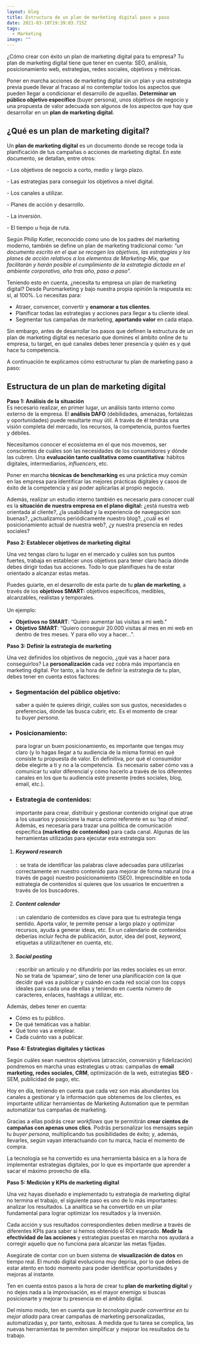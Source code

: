 ```yaml
---
layout: blog
title: Estructura de un plan de marketing digital paso a paso
date: 2021-03-18T19:39:03.715Z
tags:
  - Marketing
image: ""
---
```

¿Cómo crear con éxito un plan de marketing digital para tu empresa? Tu plan de marketing digital tiene que tener en cuenta: SEO, análisis, posicionamiento web, estrategias, redes sociales, objetivos y métricas.

Poner en marcha acciones de marketing digital sin un plan y una estrategia previa puede llevar al fracaso al no contemplar todos los aspectos que pueden llegar a condicionar el desarrollo de aquellas. **Determinar un público objetivo específico** (buyer persona), unos objetivos de negocio y una propuesta de valor adecuada son algunos de los aspectos que hay que desarrollar en un **plan de marketing digital**.

## ¿Qué es un plan de marketing digital?

Un **plan de marketing digital** es un documento donde se recoge toda la planificación de tus campañas o acciones de marketing digital. En este documento, se detallan, entre otros: 

\- Los objetivos de negocio a corto, medio y largo plazo.

\- Las estrategias para conseguir los objetivos a nivel digital.

\- Los canales a utilizar.

\- Planes de acción y desarrollo.

\- La inversión. 

\- El tiempo u hoja de ruta.

Según Philip Kotler, reconocido como uno de los padres del marketing moderno, también se define un plan de marketing tradicional como: “*un documento escrito en el que se recogen los objetivos, las estrategias y los planes de acción relativos a los elementos de Marketing-Mix, que facilitarán y harán posible el cumplimiento de la estrategia dictada en el ambiente corporativo, año tras año, paso a paso*”.

Teniendo esto en cuenta, ¿necesita tu empresa un plan de marketing digital? Desde Puromarketing y bajo nuestra propia opinión la respuesta es: sí, al 100%. Lo necesitas para:

* Atraer, convencer, convertir y **enamorar a tus clientes**.
* Planificar todas las estrategias y acciones para llegar a tu cliente ideal.
* Segmentar tus campañas de marketing, **aportando valor** en cada etapa.

Sin embargo, antes de desarrollar los pasos que definen la estructura de un plan de marketing digital es necesario que domines el ámbito online de tu empresa, tu target, en qué canales debes tener presencia y quién es y qué hace tu competencia.

A continuación te explicamos cómo estructurar tu plan de marketing paso a paso: 

## Estructura de un plan de marketing digital

**Paso 1: Análisis de la situación**\
Es necesario realizar, en primer lugar, un análisis tanto interno como externo de la empresa. El **análisis DAFO** (debilidades, amenazas, fortalezas y oportunidades) puede resultarte muy útil. A través de él tendrás una visión completa del mercado, los recursos, la competencia, puntos fuertes y débiles.

Necesitamos conocer el ecosistema en el que nos movemos, ser conscientes de cuáles son las necesidades de los consumidores y dónde las cubren. Una **evaluación tanto cualitativa como cuantitativa**: hábitos digitales, intermediarios, *influencers*, etc.

Poner en marcha **técnicas de benchmarking** es una práctica muy común en las empresa para identificar las mejores prácticas digitales y casos de éxito de la competencia y así poder aplicarlas al propio negocio.

Además, realizar un estudio interno también es necesario para conocer cuál es la **situación de nuestra empresa en el plano digital:** ¿está nuestra web orientada al cliente?, ¿la usabilidad y la experiencia de navegación son buenas?, ¿actualizamos periódicamente nuestro blog?, ¿cuál es el posicionamiento actual de nuestra web?, ¿y nuestra presencia en redes sociales?

**Paso 2: Establecer objetivos de marketing digital**

Una vez tengas claro tu lugar en el mercado y cuáles son tus puntos fuertes, trabaja en establecer unos objetivos para tener claro hacia dónde debes dirigir todas tus acciones. Todo lo que planifiques ha de estar orientado a alcanzar estas metas.

Puedes guiarte, en el desarrollo de esta parte de tu **plan de marketing**, a través de los **objetivos SMART:** objetivos específicos, medibles, alcanzables, realistas y temporales.\
\
Un ejemplo:

* **Objetivos no SMART**: “Quiero aumentar las visitas a mi web.”
* **Objetivo SMART**: “Quiero conseguir 20.000 visitas al mes en mi web en dentro de tres meses. Y para ello voy a hacer…”.

**Paso 3: Definir la estrategia de marketing**

Una vez definidos los objetivos de negocio, ¿qué vas a hacer para conseguirlos? La **personalización** cada vez cobra más importancia en marketing digital. Por tanto, a la hora de definir la estrategia de tu plan, debes tener en cuenta estos factores:

* ### **Segmentación del público objetivo:**

  saber a quién te quieres dirigir, cuáles son sus gustos, necesidades o preferencias, dónde las busca cubrir, etc. Es el momento de crear tu *buyer persona*.
* ### **Posicionamiento:**

  para lograr un buen posicionamiento, es importante que tengas muy claro (y lo hagas llegar a tu audiencia de la misma forma) en qué consiste tu propuesta de valor. En definitiva, por qué el consumidor debe elegirte a ti y no a la competencia.  Es necesario saber cómo vas a comunicar tu valor diferencial y cómo hacerlo a través de los diferentes canales en los que tu audiencia esté presente (redes sociales, blog, email, etc.).
* ### **Estrategia de contenidos:**

  importante para crear, distribuir y gestionar contenido original que atrae a los usuarios y posicione la marca como referente en su ‘top of mind’. Además, es necesaria para trazar una política de comunicación específica **(marketing de contenidos)** para cada canal. Algunas de las herramientas utilizadas para ejecutar esta estrategia son:

1. #### ***Keyword research***

   :  se trata de identificar las palabras clave adecuadas para utilizarlas correctamente en nuestro contenido para mejorar de forma natural (no a través de pago) nuestro posicionamiento (SEO). Imprescindible en toda estrategia de contenidos si quieres que los usuarios te encuentren a través de los buscadores.
2. #### ***Content calendar***

   : un calendario de contenidos es clave para que tu estrategia tenga sentido. Aporta valor, te permite pensar a largo plazo y optimizar recursos, ayuda a generar ideas, etc. En un calendario de contenidos deberías incluir fecha de publicación, autor, idea del post, *keyword*, etiquetas a utilizar/tener en cuenta, etc.
3. #### ***Social posting***

   : escribir un artículo y no difundirlo por las redes sociales es un error. No se trata de ‘spamear’, sino de tener una planificación con la que decidir qué vas a publicar y cuándo en cada red social con los copys ideales para cada una de ellas y teniendo en cuenta número de caracteres, enlaces, hashtags a utilizar, etc.

Además, debes tener en cuenta:

* Cómo es tu público.
* De qué temáticas vas a hablar.
* Qué tono vas a emplear.
* Cada cuánto vas a publicar.

**Paso 4: Estrategias digitales y tácticas**

Según cuáles sean nuestros objetivos (atracción, conversión y fidelización) pondremos en marcha unas estrategias u otras: campañas de **email marketing, redes sociales, CRM**, optimización de la web, estrategias **SEO** - SEM, publicidad de pago, etc.

Hoy en día, teniendo en cuenta que cada vez son más abundantes los canales a gestionar y la información que obtenemos de los clientes, es importante utilizar herramientas de Marketing Automation que te permitan automatizar tus campañas de marketing.

Gracias a ellas podrás crear *workflows* que te permitirán **crear cientos de campañas con apenas unos clics**. Podrás personalizar los mensajes según tu *buyer persona*, multiplicando tus posibilidades de éxito; y, además, llevarles, según vayan interactuando con tu marca, hacia el momento de compra.

La tecnología se ha convertido es una herramienta básica en a la hora de implementar estrategias digitales, por lo que es importante que aprender a sacar el máximo provecho de ella.

**Paso 5: Medición y KPIs de marketing digital**

Una vez hayas diseñado e implementado tu estrategia de marketing digital no termina el trabajo, el siguiente paso es uno de lo más importantes: analizar los resultados. La analítica se ha convertido en un pilar fundamental para lograr optimizar los resultados y la inversión.

Cada acción y sus resultados correspondientes deben medirse a través de diferentes KPIs para saber si hemos obtenido el ROI esperado. **Medir la efectividad de las acciones** y estrategias puestas en marcha nos ayudará a corregir aquello que no funciona para alcanzar las metas fijadas.

Asegúrate de contar con un buen sistema de **visualización de datos** en tiempo real. El mundo digital evoluciona muy deprisa, por lo que debes de estar atento en todo momento para poder identificar oportunidades y mejoras al instante.

Ten en cuenta estos pasos a la hora de crear tu **plan de marketing digital** y no dejes nada a la improvisación, es el mayor enemigo si buscas posicionarte y mejorar tu presencia en el ámbito digital.

Del mismo modo, ten en cuenta que *la tecnología puede convertirse en tu mejor aliada* para crear campañas de marketing personalizadas, automatizadas y, por tanto, exitosas. A medida que tu tarea se complica, las nuevas herramientas te permiten simplificar y mejorar los resultados de tu trabajo.
